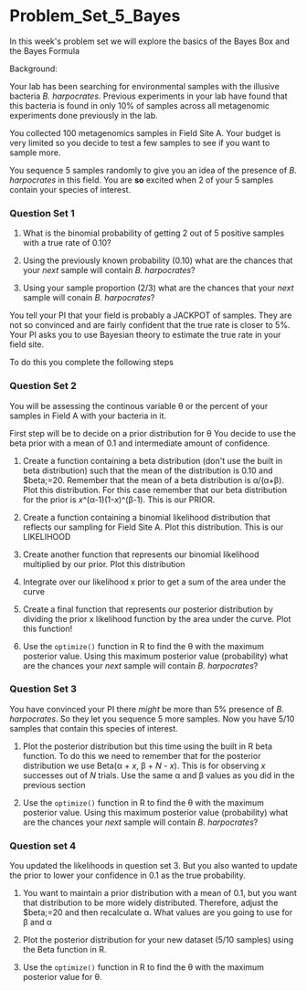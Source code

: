 # Problem_Set_5_Bayes


In this week's problem set we will explore the basics of the Bayes Box and the Bayes Formula

Background:

Your lab has been searching for environmental samples with the illusive bacteria *B. harpocrates*. Previous experiments in your lab have found that this bacteria is found in only 10% of samples across all metagenomic experiments done previously in the lab. 


You collected 100 metagenomics samples in Field Site A. Your budget is very limited so you decide to test a few samples to see if you want to sample more. 

You sequence 5 samples randomly to give you an idea of the presence of *B. harpocrates* in this field. 
You are **so** excited when 2 of your 5 samples contain your species of interest. 

### Question Set 1

1. What is the binomial probability of getting 2 out of 5 positive samples with a true rate of 0.10?

2. Using the previously known probability (0.10) what are the chances that your _next_ sample will contain *B. harpocrates*?

3. Using your sample proportion (2/3) what are the chances that your _next_ sample will conain *B. harpocrates*?



You tell your PI that your field is probably a JACKPOT of samples. They are not so convinced and are fairly confident that the true rate is closer to 5%. 
Your PI asks you to use Bayesian theory to estimate the true rate in your field site. 

To do this you complete the following steps

### Question Set 2

You will be assessing the continous variable &theta; or the percent of your samples in Field A with your bacteria in it.

First step will be to decide on a prior distribution for &theta; You decide to use the beta prior with a mean of 0.1 and intermediate amount of confidence. 

1. Create a function containing a beta distribution (don't use the built in beta distribution) such that the mean of the distribution is 0.10 and $beta;=20. Remember that the mean of a beta distribution is &alpha;/(&alpha;+&beta;). Plot this distribution. For this case remember that our beta distribution for the prior is _x_^(&alpha;-1)(1-_x_)^(&beta;-1). This is our PRIOR.

3. Create a function containing a binomial likelihood distribution that reflects our sampling for Field Site A. Plot this distribution. This is our LIKELIHOOD

4. Create another function that represents our binomial likelihood multiplied by our prior. Plot this distribution

5. Integrate over our likelihood x prior to get a sum of the area under the curve

6. Create a final function that represents our posterior distribution by dividing the prior x likelihood function by the area under the curve. Plot this function!

6. Use the `optimize()` function in R to find the &theta; with the maximum posterior value. Using this maximum posterior value (probability) what are the chances your _next_ sample will contain *B. harpocrates*?


### Question Set 3

You have convinced your PI there *might* be more than 5% presence of *B. harpocrates*. So they let you sequence 5 more samples. Now you have 5/10 samples that contain this species of interest. 

1. Plot the posterior distribution but this time using the built in R beta function. To do this we need to remember that for the posterior distribution we use Beta(&alpha; + *x*, &beta; + *N* - *x*). This is for observing *x* successes out of _N_ trials. Use the same &alpha; and &beta; values as you did in the previous section

2. Use the `optimize()` function in R to find the &theta; with the maximum posterior value. Using this maximum posterior value (probability) what are the chances your _next_ sample will contain *B. harpocrates*?


### Question set 4

You updated the likelihoods in question set 3. But you also wanted to update the prior to lower your confidence in 0.1 as the true probability.

1. You want to maintain a prior distribution with a mean of 0.1, but you want that distribution to be more widely distributed. Therefore, adjust the $beta;=20 and then recalculate &alpha;. What values are you going to use for &beta; and &alpha;

2. Plot the posterior distribution for your new dataset (5/10 samples) using the Beta function in R.

3. Use the `optimize()` function in R to find the &theta; with the maximum posterior value for &theta;.  




